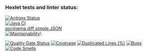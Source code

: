 ### Hexlet tests and linter status:
[![Actions Status](https://github.com/Anastasizz/java-project-71/actions/workflows/hexlet-check.yml/badge.svg)](https://github.com/Anastasizz/java-project-71/actions)\
[![Java CI](https://github.com/Anastasizz/java-project-71/actions/workflows/java_CI.yml/badge.svg)](https://github.com/Anastasizz/java-project-71/actions/workflows/java_CI.yml)\
[asciinema diff simple JSON](https://asciinema.org/a/SpCpfHHUDeXh8d0uzIK4FONlx)\
[![Maintainability](https://api.codeclimate.com/v1/badges/b4809f143cabc27a289a/maintainability)](https://codeclimate.com/github/Anastasizz/java-project-71/maintainability)\

[![Quality Gate Status](https://sonarcloud.io/api/project_badges/measure?project=Anastasizz_java-project-71&metric=alert_status)](https://sonarcloud.io/summary/new_code?id=Anastasizz_java-project-71)
[![Coverage](https://sonarcloud.io/api/project_badges/measure?project=Anastasizz_java-project-71&metric=coverage)](https://sonarcloud.io/summary/new_code?id=Anastasizz_java-project-71)
[![Duplicated Lines (%)](https://sonarcloud.io/api/project_badges/measure?project=Anastasizz_java-project-71&metric=duplicated_lines_density)](https://sonarcloud.io/summary/new_code?id=Anastasizz_java-project-71)
[![Bugs](https://sonarcloud.io/api/project_badges/measure?project=Anastasizz_java-project-71&metric=bugs)](https://sonarcloud.io/summary/new_code?id=Anastasizz_java-project-71)
[![Code Smells](https://sonarcloud.io/api/project_badges/measure?project=Anastasizz_java-project-71&metric=code_smells)](https://sonarcloud.io/summary/new_code?id=Anastasizz_java-project-71)